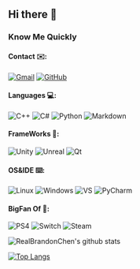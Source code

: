 ## Hi there 👋

<!--
**RealBrandonChen/RealBrandonChen** is a ✨ _special_ ✨ repository because its `README.md` (this file) appears on your GitHub profile.

Here are some ideas to get you started:

- 🔭 I’m currently working on ...
- 🌱 I’m currently learning ...
- 👯 I’m looking to collaborate on ...
- 🤔 I’m looking for help with ...
- 💬 Ask me about ...
- 📫 How to reach me: ...
- 😄 Pronouns: ...
- ⚡ Fun fact: ...
-->

### Know Me Quickly
#### Contact ✉️:
[![Gmail](https://img.shields.io/badge/Gmail-D14836?style=flat&logo=gmail&logoColor=white)](branchan@connect.hku.hk)
[![GitHub](https://img.shields.io/badge/GitHub-100000?style=flat&logo=github&logoColor=white)](https://github.com/RealBrandonChen)
#### Languages 💻:
![C++](https://img.shields.io/badge/C%2B%2B-00599C?style=flat&logo=c%2B%2B&logoColor=white)
![C#](https://img.shields.io/badge/C%23-239120?style=flat&logo=c-sharp&logoColor=white)
![Python](https://img.shields.io/badge/Python-3776AB?style=flat&logo=python&logoColor=white)
![Markdown](https://img.shields.io/badge/Markdown-000000?style=flat&logo=markdown&logoColor=white)
#### FrameWorks 🔨:
![Unity](https://img.shields.io/badge/Unity-100000?style=flat&logo=unity&logoColor=white)
![Unreal](https://img.shields.io/badge/-Unreal%20Engine-313131?style=flat&logo=unreal-engine&logoColor=white)
![Qt](https://img.shields.io/badge/Qt-41CD52?style=flat&logo=qt&logoColor=white)
#### OS&IDE ⌨️:
![Linux](https://img.shields.io/badge/Linux-FCC624?style=flat&logo=linux&logoColor=black)
![Windows](https://img.shields.io/badge/Windows-0078D6?style=flat&logo=windows&logoColor=white)
![VS](https://img.shields.io/badge/Visual_Studio-5C2D91?style=flat&logo=visual%20studio&logoColor=white)
![PyCharm](https://img.shields.io/badge/pycharm-143?style=flat&logo=pycharm&logoColor=black&color=black&labelColor=green)
#### BigFan Of 🏏:
![PS4](https://img.shields.io/badge/PlayStation-003791?style=flat&logo=playstation&logoColor=white)
![Switch](https://img.shields.io/badge/Nintendo_Switch-E60012?style=flat&logo=nintendo-switch&logoColor=white)
![Steam](https://img.shields.io/badge/Steam-000000?style=flat&logo=steam&logoColor=white)


![RealBrandonChen's github stats](https://github-readme-stats.vercel.app/api?username=RealBrandonChen&show_icons=true&hide_border=true)

[![Top Langs](https://github-readme-stats.vercel.app/api/top-langs/?username=RealBrandonChen&layout=compact)](https://github.com/anuraghazra/github-readme-stats)

